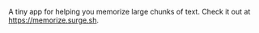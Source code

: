 A tiny app for helping you memorize large chunks of text. Check it out at https://memorize.surge.sh.
